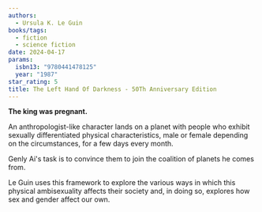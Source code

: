 ```yaml
---
authors:
  - Ursula K. Le Guin
books/tags:
  - fiction
  - science fiction
date: 2024-04-17
params:
  isbn13: "9780441478125"
  year: "1987"
star_rating: 5
title: The Left Hand Of Darkness - 50Th Anniversary Edition
---
```


**The king was pregnant.**

An anthropologist-like character lands on a planet with people who exhibit
sexually differentiated physical characteristics, male or female depending on
the circumstances, for a few days every month.

Genly Ai's task is to convince them to join the coalition of planets he comes
from.

Le Guin uses this framework to explore the various ways in which this physical
ambisexuality affects their society and, in doing so, explores how sex and
gender affect our own.

<!--more-->
